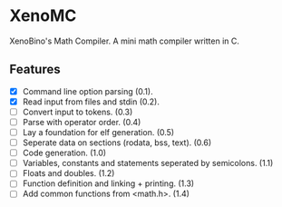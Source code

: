 # XenoMC

XenoBino's Math Compiler. A mini math compiler written in C.

## Features

- [x] Command line option parsing (0.1).
- [x] Read input from files and stdin (0.2).
- [ ]  Convert input to tokens. (0.3)
- [ ]  Parse with operator order. (0.4)
- [ ]  Lay a foundation for elf generation. (0.5)
- [ ]  Seperate data on sections (rodata, bss, text). (0.6)
- [ ]  Code generation. (1.0)
- [ ]  Variables, constants and statements seperated by semicolons. (1.1)
- [ ]  Floats and doubles. (1.2)
- [ ]  Function definition and linking + printing. (1.3)
- [ ]  Add common functions from <math.h>. (1.4)
